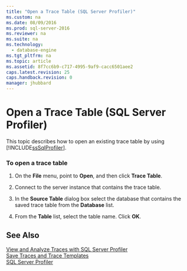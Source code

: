 ```yaml
---
title: "Open a Trace Table (SQL Server Profiler)"
ms.custom: na
ms.date: 08/09/2016
ms.prod: sql-server-2016
ms.reviewer: na
ms.suite: na
ms.technology: 
  - database-engine
ms.tgt_pltfrm: na
ms.topic: article
ms.assetid: 8f7cc6b9-c717-4995-9af9-cacc6501aee2
caps.latest.revision: 25
caps.handback.revision: 0
manager: jhubbard
---
```

# Open a Trace Table (SQL Server Profiler)
This topic describes how to open an existing trace table by using [!INCLUDE[ssSqlProfiler](../../Topics/TopicNameContainA/tokens/ssSqlProfiler_md.md)].  
  
### To open a trace table  
  
1.  On the **File** menu, point to **Open**, and then click **Trace Table**.  
  
2.  Connect to the server instance that contains the trace table.  
  
3.  In the **Source Table** dialog box select the database that contains the saved trace table from the **Database** list.  
  
4.  From the **Table** list, select the table name. Click **OK**.  
  
## See Also  
 [View and Analyze Traces with SQL Server Profiler](../../Topics/TopicNameNotContainA/View-and-Analyze-Traces-with-SQL-Server-Profiler.md)   
 [Save Traces and Trace Templates](../../Topics/TopicNameNotContainA/Save-Traces-and-Trace-Templates.md)   
 [SQL Server Profiler](../../Topics/TopicNameNotContainA/SQL-Server-Profiler.md)